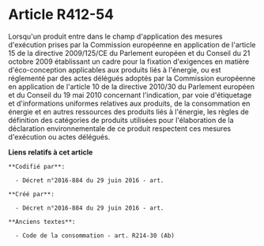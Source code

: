 # Article R412-54

Lorsqu'un produit entre dans le champ d'application des mesures d'exécution prises par la Commission européenne en
application de l'article 15 de la directive 2009/125/CE du Parlement européen et du Conseil du 21 octobre 2009 établissant un
cadre pour la fixation d'exigences en matière d'éco-conception applicables aux produits liés à l'énergie, ou est réglementé
par des actes délégués adoptés par la Commission européenne en application de l'article 10 de la directive 2010/30 du
Parlement européen et du Conseil du 19 mai 2010 concernant l'indication, par voie d'étiquetage et d'informations uniformes
relatives aux produits, de la consommation en énergie et en autres ressources des produits liés à l'énergie, les règles de
définition des catégories de produits utilisées pour l'élaboration de la déclaration environnementale de ce produit
respectent ces mesures d'exécution ou actes délégués.

**Liens relatifs à cet article**

	**Codifié par**:

	  - Décret n°2016-884 du 29 juin 2016 - art.

	**Créé par**:

	  - Décret n°2016-884 du 29 juin 2016 - art.

	**Anciens textes**:

	  - Code de la consommation - art. R214-30 (Ab)
